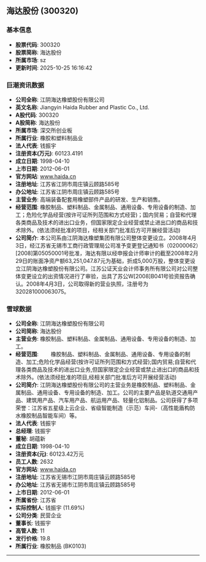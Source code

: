 ## 海达股份 (300320)

### 基本信息

- **股票代码**: 300320
- **股票简称**: 海达股份
- **所属市场**: sz
- **更新时间**: 2025-10-25 16:16:42

### 巨潮资讯数据

- **公司全称**: 江阴海达橡塑股份有限公司
- **英文名称**: Jiangyin Haida Rubber and Plastic Co., Ltd.
- **A股代码**: 300320
- **A股简称**: 海达股份
- **所属市场**: 深交所创业板
- **所属行业**: 橡胶和塑料制品业
- **法人代表**: 钱振宇
- **注册资本(万元)**: 60123.4191
- **成立日期**: 1998-04-10
- **上市日期**: 2012-06-01
- **官方网站**: www.haida.cn
- **注册地址**: 江苏省江阴市周庄镇云顾路585号
- **办公地址**: 江苏省江阴市周庄镇云顾路585号
- **主营业务**: 高端装备配套用橡塑部件产品的研发、生产和销售。
- **经营范围**: 橡胶制品、塑料制品、金属制品、通用设备、专用设备的制造、加工；危险化学品经营(按许可证所列范围和方式经营)；国内贸易；自营和代理各类商品及技术的进出口业务，但国家限定企业经营或禁止进出口的商品和技术除外。(依法须经批准的项目，经相关部门批准后方可开展经营活动)
- **公司简介**: 本公司系由江阴海达橡塑集团有限公司整体变更设立。2008年4月3日，经江苏省无锡市工商行政管理局公司准予变更登记通知书（02000062）[2008]第05050001号批准，海达有限以经申报会计师审计的截至2008年2月29日的账面净资产额63,251,047.87元为基础，折成5,000万股，整体变更设立江阴海达橡塑股份有限公司。江苏公证天业会计师事务所有限公司对公司整体变更设立的出资情况进行了审验，出具了苏公W[2008]B041号验资报告确认。2008年4月3日，公司取得新的营业执照，注册号为320281000063075。

### 雪球数据

- **公司全称**: 江阴海达橡塑股份有限公司
- **公司简称**: 海达股份
- **主营业务**: 橡胶制品、塑料制品、金属制品、通用设备、专用设备的制造、加工。
- **经营范围**: 　　橡胶制品、塑料制品、金属制品、通用设备、专用设备的制造、加工;危险化学品经营(按许可证所列范围和方式经营);国内贸易;自营和代理各类商品及技术的进出口业务,但国家限定企业经营或禁止进出口的商品和技术除外。(依法须经批准的项目,经相关部门批准后方可开展经营活动)
- **公司简介**: 江阴海达橡塑股份有限公司的主营业务是橡胶制品、塑料制品、金属制品、通用设备、专用设备的制造、加工。公司的主要产品是轨道交通用产品、建筑用产品、汽车用产品、航运用产品、轻量化铝制品。公司获得了多项荣誉：江苏省五星级上云企业、省级智能制造（示范）车间-（高性能盾构防水橡胶制品智能车间）等。
- **法人代表**: 钱振宇
- **总经理**: 钱振宇
- **董秘**: 胡蕴新
- **成立日期**: 1998-04-10
- **注册资本(元)**: 60123.42万元
- **员工人数**: 2632
- **官方网站**: www.haida.cn
- **注册地址**: 江苏省无锡市江阴市周庄镇云顾路585号
- **办公地址**: 江苏省无锡市江阴市周庄镇云顾路585号
- **上市日期**: 2012-06-01
- **所属省份**: 江苏省
- **实际控制人**: 钱振宇 (11.69%)
- **公司分类**: 民营企业
- **董事长**: 钱振宇
- **高管人数**: 11
- **发行价格**: 19.8
- **所属行业**: 橡胶制品 (BK0103)

---